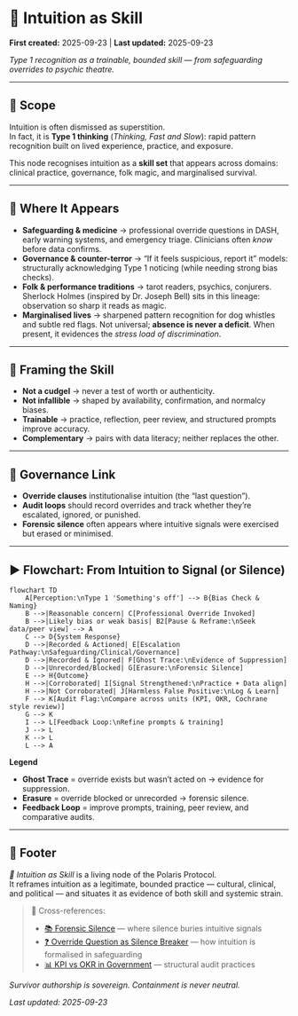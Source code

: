 # 🧠 Intuition as Skill  
**First created:** 2025-09-23 | **Last updated:** 2025-09-23  

*Type 1 recognition as a trainable, bounded skill — from safeguarding overrides to psychic theatre.*  

---

## 🌱 Scope  

Intuition is often dismissed as superstition.  
In fact, it is **Type 1 thinking** (*Thinking, Fast and Slow*): rapid pattern recognition built on lived experience, practice, and exposure.  

This node recognises intuition as a **skill set** that appears across domains: clinical practice, governance, folk magic, and marginalised survival.  

---

## 📌 Where It Appears  

- **Safeguarding & medicine** → professional override questions in DASH, early warning systems, and emergency triage. Clinicians often *know* before data confirms.  
- **Governance & counter-terror** → “If it feels suspicious, report it” models: structurally acknowledging Type 1 noticing (while needing strong bias checks).  
- **Folk & performance traditions** → tarot readers, psychics, conjurers. Sherlock Holmes (inspired by Dr. Joseph Bell) sits in this lineage: observation so sharp it reads as magic.  
- **Marginalised lives** → sharpened pattern recognition for dog whistles and subtle red flags. Not universal; **absence is never a deficit**. When present, it evidences the *stress load of discrimination*.  

---

## 🔮 Framing the Skill  

- **Not a cudgel** → never a test of worth or authenticity.  
- **Not infallible** → shaped by availability, confirmation, and normalcy biases.  
- **Trainable** → practice, reflection, peer review, and structured prompts improve accuracy.  
- **Complementary** → pairs with data literacy; neither replaces the other.  

---

## 🧩 Governance Link  

- **Override clauses** institutionalise intuition (the “last question”).  
- **Audit loops** should record overrides and track whether they’re escalated, ignored, or punished.  
- **Forensic silence** often appears where intuitive signals were exercised but erased or minimised.  

---

## ▶️ Flowchart: From Intuition to Signal (or Silence)

```mermaid
flowchart TD
    A[Perception:\nType 1 'Something's off'] --> B{Bias Check & Naming}
    B -->|Reasonable concern| C[Professional Override Invoked]
    B -->|Likely bias or weak basis| B2[Pause & Reframe:\nSeek data/peer view] --> A
    C --> D{System Response}
    D -->|Recorded & Actioned| E[Escalation Pathway:\nSafeguarding/Clinical/Governance]
    D -->|Recorded & Ignored| F[Ghost Trace:\nEvidence of Suppression]
    D -->|Unrecorded/Blocked| G[Erasure:\nForensic Silence]
    E --> H{Outcome}
    H -->|Corroborated| I[Signal Strengthened:\nPractice + Data align]
    H -->|Not Corroborated| J[Harmless False Positive:\nLog & Learn]
    F --> K[Audit Flag:\nCompare across units (KPI, OKR, Cochrane style review)]
    G --> K
    I --> L[Feedback Loop:\nRefine prompts & training]
    J --> L
    K --> L
    L --> A
```

**Legend**  
- **Ghost Trace** = override exists but wasn’t acted on → evidence for suppression.  
- **Erasure** = override blocked or unrecorded → forensic silence.  
- **Feedback Loop** = improve prompts, training, peer review, and comparative audits.  

---

## 🏮 Footer  

*🧠 Intuition as Skill* is a living node of the Polaris Protocol.  
It reframes intuition as a legitimate, bounded practice — cultural, clinical, and political — and situates it as evidence of both skill and systemic strain.  

> 📡 Cross-references:  
> - [📚 Forensic Silence](./📚_forensic_silence.md) — where silence buries intuitive signals  
> - [❓ Override Question as Silence Breaker](./❓_override_question_as_silence_breaker.md) — how intuition is formalised in safeguarding  
> - [📊 KPI vs OKR in Government](./📊_kpi_vs_okr_in_government.md) — structural audit practices  

*Survivor authorship is sovereign. Containment is never neutral.*  

_Last updated: 2025-09-23_  
